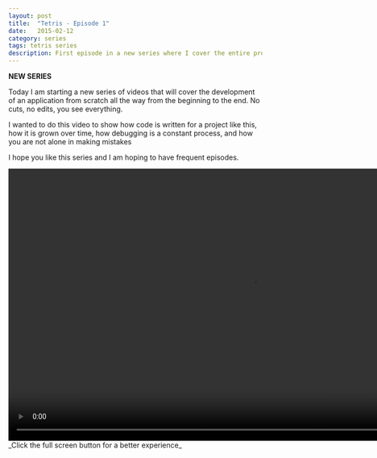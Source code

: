 ```yaml
---
layout: post
title:  "Tetris - Episode 1"
date:   2015-02-12
category: series
tags: tetris series
description: First episode in a new series where I cover the entire process of building a game from scratch using HTML/CSS/JS
---
```

**NEW SERIES**

Today I am starting a new series of videos that will cover the development of an application from scratch all the way from the beginning to the end. No cuts, no edits, you see everything.

I wanted to do this video to show how code is written for a project like this, how it is grown over time, how debugging is a constant process, and how you are not alone in making mistakes

I hope you like this series and I am hoping to have frequent episodes.

<video width="960" height="540" style="max-width:960;max-height:540;" controls>
	<source src="http://videos.quarrantine.com?name=gitbasics.mp4" type="video/mp4">
</video>
_Click the full screen button for a better experience_
